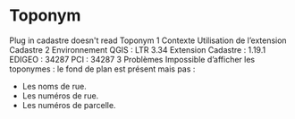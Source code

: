 # Toponym
Plug in cadastre doesn't read Toponym
1	Contexte
Utilisation de l’extension Cadastre
2	Environnement
QGIS :	 LTR 3.34
Extension Cadastre :	1.19.1
EDIGEO :	34287
PCI :	34287
3	Problèmes
Impossible d’afficher les toponymes : le fond de plan est présent mais pas :
-	Les noms de rue.
-	Les numéros de rue.
-	Les numéros de parcelle.

